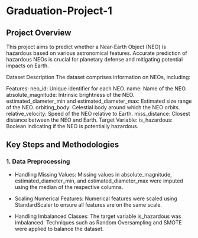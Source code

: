 # Graduation-Project-1
## Project Overview
This project aims to predict whether a Near-Earth Object (NEO) is hazardous based on various astronomical features. Accurate prediction of hazardous NEOs is crucial for planetary defense and mitigating potential impacts on Earth.

Dataset Description
The dataset comprises information on NEOs, including:

Features:
neo_id: Unique identifier for each NEO.
name: Name of the NEO.
absolute_magnitude: Intrinsic brightness of the NEO.
estimated_diameter_min and estimated_diameter_max: Estimated size range of the NEO.
orbiting_body: Celestial body around which the NEO orbits.
relative_velocity: Speed of the NEO relative to Earth.
miss_distance: Closest distance between the NEO and Earth.
Target Variable:
is_hazardous: Boolean indicating if the NEO is potentially hazardous.


## Key Steps and Methodologies
###  1. Data Preprocessing
* Handling Missing Values: Missing values in absolute_magnitude, estimated_diameter_min, and estimated_diameter_max were imputed using the median of the respective columns.


* Scaling Numerical Features: Numerical features were scaled using StandardScaler to ensure all features are on the same scale.

* Handling Imbalanced Classes: The target variable is_hazardous was imbalanced. Techniques such as Random Oversampling and SMOTE were applied to balance the dataset.

